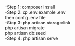 -Step 1: composer install<br>
-Step 2: cp .env.example .env<br>
then config .env file<br>
-Step 3: php artisan storage:link<br>
php artisan migrate<br>
php artisan db:seed<br>
-Step 4: php artisan serve<br>
